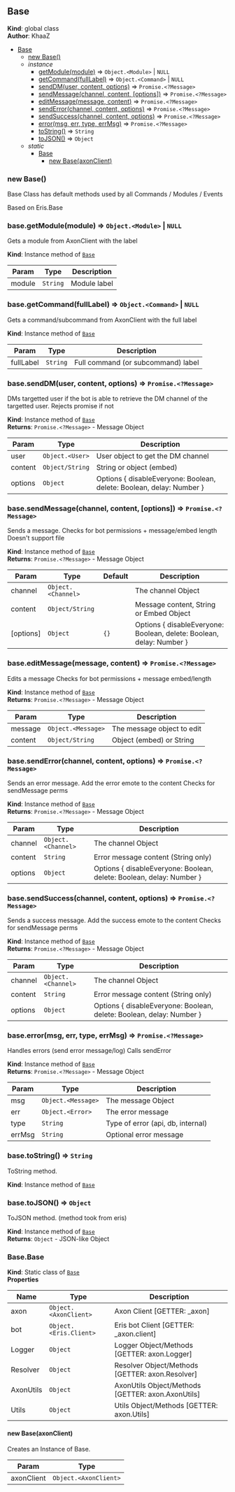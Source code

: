<a name="Base"></a>

## Base
**Kind**: global class  
**Author**: KhaaZ  

* [Base](#Base)
    * [new Base()](#new_Base_new)
    * _instance_
        * [getModule(module)](#Base+getModule) ⇒ <code>Object.&lt;Module&gt;</code> \| <code>NULL</code>
        * [getCommand(fullLabel)](#Base+getCommand) ⇒ <code>Object.&lt;Command&gt;</code> \| <code>NULL</code>
        * [sendDM(user, content, options)](#Base+sendDM) ⇒ <code>Promise.&lt;?Message&gt;</code>
        * [sendMessage(channel, content, [options])](#Base+sendMessage) ⇒ <code>Promise.&lt;?Message&gt;</code>
        * [editMessage(message, content)](#Base+editMessage) ⇒ <code>Promise.&lt;?Message&gt;</code>
        * [sendError(channel, content, options)](#Base+sendError) ⇒ <code>Promise.&lt;?Message&gt;</code>
        * [sendSuccess(channel, content, options)](#Base+sendSuccess) ⇒ <code>Promise.&lt;?Message&gt;</code>
        * [error(msg, err, type, errMsg)](#Base+error) ⇒ <code>Promise.&lt;?Message&gt;</code>
        * [toString()](#Base+toString) ⇒ <code>String</code>
        * [toJSON()](#Base+toJSON) ⇒ <code>Object</code>
    * _static_
        * [Base](#Base.Base)
            * [new Base(axonClient)](#new_Base.Base_new)

<a name="new_Base_new"></a>

### new Base()
Base Class has default methods used by all Commands / Modules / Events

Based on Eris.Base

<a name="Base+getModule"></a>

### base.getModule(module) ⇒ <code>Object.&lt;Module&gt;</code> \| <code>NULL</code>
Gets a module from AxonClient with the label

**Kind**: Instance method of [<code>Base</code>](#Base)  

| Param | Type | Description |
| --- | --- | --- |
| module | <code>String</code> | Module label |

<a name="Base+getCommand"></a>

### base.getCommand(fullLabel) ⇒ <code>Object.&lt;Command&gt;</code> \| <code>NULL</code>
Gets a command/subcommand from AxonClient with the full label

**Kind**: Instance method of [<code>Base</code>](#Base)  

| Param | Type | Description |
| --- | --- | --- |
| fullLabel | <code>String</code> | Full command (or subcommand) label |

<a name="Base+sendDM"></a>

### base.sendDM(user, content, options) ⇒ <code>Promise.&lt;?Message&gt;</code>
DMs targetted user if the bot is able to retrieve the DM channel of the targetted user.
Rejects promise if not

**Kind**: Instance method of [<code>Base</code>](#Base)  
**Returns**: <code>Promise.&lt;?Message&gt;</code> - Message Object  

| Param | Type | Description |
| --- | --- | --- |
| user | <code>Object.&lt;User&gt;</code> | User object to get the DM channel |
| content | <code>Object/String</code> | String or object (embed) |
| options | <code>Object</code> | Options { disableEveryone: Boolean, delete: Boolean, delay: Number } |

<a name="Base+sendMessage"></a>

### base.sendMessage(channel, content, [options]) ⇒ <code>Promise.&lt;?Message&gt;</code>
Sends a message.
Checks for bot permissions + message/embed length
Doesn't support file

**Kind**: Instance method of [<code>Base</code>](#Base)  
**Returns**: <code>Promise.&lt;?Message&gt;</code> - Message Object  

| Param | Type | Default | Description |
| --- | --- | --- | --- |
| channel | <code>Object.&lt;Channel&gt;</code> |  | The channel Object |
| content | <code>Object/String</code> |  | Message content, String or Embed Object |
| [options] | <code>Object</code> | <code>{}</code> | Options { disableEveryone: Boolean, delete: Boolean, delay: Number } |

<a name="Base+editMessage"></a>

### base.editMessage(message, content) ⇒ <code>Promise.&lt;?Message&gt;</code>
Edits a message
Checks for bot permissions + message embed/length

**Kind**: Instance method of [<code>Base</code>](#Base)  
**Returns**: <code>Promise.&lt;?Message&gt;</code> - Message Object  

| Param | Type | Description |
| --- | --- | --- |
| message | <code>Object.&lt;Message&gt;</code> | The message object to edit |
| content | <code>Object/String</code> | Object (embed) or String |

<a name="Base+sendError"></a>

### base.sendError(channel, content, options) ⇒ <code>Promise.&lt;?Message&gt;</code>
Sends an error message. Add the error emote to the content
Checks for sendMessage perms

**Kind**: Instance method of [<code>Base</code>](#Base)  
**Returns**: <code>Promise.&lt;?Message&gt;</code> - Message Object  

| Param | Type | Description |
| --- | --- | --- |
| channel | <code>Object.&lt;Channel&gt;</code> | The channel Object |
| content | <code>String</code> | Error message content (String only) |
| options | <code>Object</code> | Options { disableEveryone: Boolean, delete: Boolean, delay: Number } |

<a name="Base+sendSuccess"></a>

### base.sendSuccess(channel, content, options) ⇒ <code>Promise.&lt;?Message&gt;</code>
Sends a success message. Add the success emote to the content
Checks for sendMessage perms

**Kind**: Instance method of [<code>Base</code>](#Base)  
**Returns**: <code>Promise.&lt;?Message&gt;</code> - Message Object  

| Param | Type | Description |
| --- | --- | --- |
| channel | <code>Object.&lt;Channel&gt;</code> | The channel Object |
| content | <code>String</code> | Error message content (String only) |
| options | <code>Object</code> | Options { disableEveryone: Boolean, delete: Boolean, delay: Number } |

<a name="Base+error"></a>

### base.error(msg, err, type, errMsg) ⇒ <code>Promise.&lt;?Message&gt;</code>
Handles errors (send error message/log)
Calls sendError

**Kind**: Instance method of [<code>Base</code>](#Base)  
**Returns**: <code>Promise.&lt;?Message&gt;</code> - Message Object  

| Param | Type | Description |
| --- | --- | --- |
| msg | <code>Object.&lt;Message&gt;</code> | The message Object |
| err | <code>Object.&lt;Error&gt;</code> | The error message |
| type | <code>String</code> | Type of error (api, db, internal) |
| errMsg | <code>String</code> | Optional error message |

<a name="Base+toString"></a>

### base.toString() ⇒ <code>String</code>
ToString method.

**Kind**: Instance method of [<code>Base</code>](#Base)  

<a name="Base+toJSON"></a>

### base.toJSON() ⇒ <code>Object</code>
ToJSON method.
(method took from eris)

**Kind**: Instance method of [<code>Base</code>](#Base)  
**Returns**: <code>Object</code> - JSON-like Object  

<a name="Base.Base"></a>

### Base.Base
**Kind**: Static class of [<code>Base</code>](#Base)  
**Properties**

| Name | Type | Description |
| --- | --- | --- |
| axon | <code>Object.&lt;AxonClient&gt;</code> | Axon Client [GETTER: _axon] |
| bot | <code>Object.&lt;Eris.Client&gt;</code> | Eris bot Client [GETTER: _axon.client] |
| Logger | <code>Object</code> | Logger Object/Methods [GETTER: axon.Logger] |
| Resolver | <code>Object</code> | Resolver Object/Methods [GETTER: axon.Resolver] |
| AxonUtils | <code>Object</code> | AxonUtils Object/Methods [GETTER: axon.AxonUtils] |
| Utils | <code>Object</code> | Utils Object/Methods [GETTER: axon.Utils] |

<a name="new_Base.Base_new"></a>

#### new Base(axonClient)
Creates an Instance of Base.


| Param | Type |
| --- | --- |
| axonClient | <code>Object.&lt;AxonClient&gt;</code> | 

